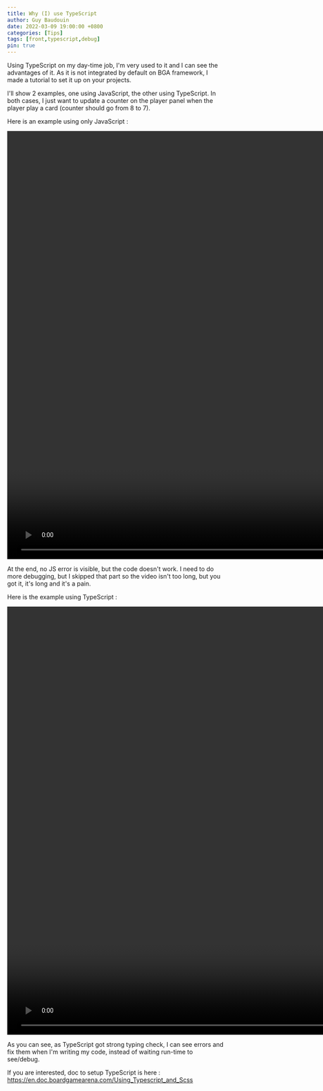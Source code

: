 ```yaml
---
title: Why (I) use TypeScript
author: Guy Baudouin
date: 2022-03-09 19:00:00 +0800
categories: [Tips]
tags: [front,typescript,debug]
pin: true
---
```


Using TypeScript on my day-time job, I'm very used to it and I can see the advantages of it. As it is not integrated by default on BGA framework, I made a tutorial to set it up on your projects.

I'll show 2 examples, one using JavaScript, the other using TypeScript. In both cases, I just want to update a counter on the player panel when the player play a card (counter should go from 8 to 7).

Here is an example using only JavaScript :

<video controls width="1668" height="992">
    <source src="https://bga-devs.github.io/blog/assets/video/typescript/js.avi" type="video/avi">
</video>

At the end, no JS error is visible, but the code doesn't work. I need to do more debugging, but I skipped that part so the video isn't too long, but you got it, it's long and it's a pain.

Here is the example using TypeScript :

<video controls width="1668" height="992">
    <source src="https://bga-devs.github.io/blog/assets/video/typescript/ts.avi" type="video/avi">
</video>

As you can see, as TypeScript got strong typing check, I can see errors and fix them when I'm writing my code, instead of waiting run-time to see/debug.

If you are interested, doc to setup TypeScript is here : https://en.doc.boardgamearena.com/Using_Typescript_and_Scss
